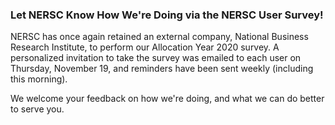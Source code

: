 ### Let NERSC Know How We're Doing via the NERSC User Survey!

NERSC has once again retained an external company, National Business Research 
Institute, to perform our Allocation Year 2020 survey. A personalized invitation
to take the survey was emailed to each user on Thursday, November 19, and 
reminders have been sent weekly (including this morning).

We welcome your feedback on how we're doing, and what we can do better to serve 
you.
